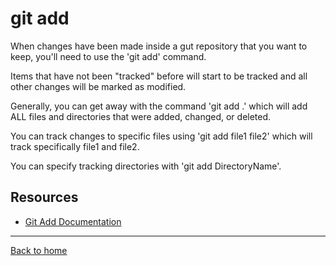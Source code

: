 # git add
When changes have been made inside a gut repository that you want to keep, you'll
need to use the 'git add' command.

Items that have not been "tracked" before will start to be tracked and all other
 changes will be marked as modified.

 Generally, you can get away with the command 'git add .' which will add ALL files and directories that were added, changed, or deleted.

 You can track changes to specific files using 'git add file1 file2' which will track specifically file1 and file2.

 You can specify tracking directories with 'git add DirectoryName'.

 ## Resources

 - [Git Add Documentation](https://git-scm.com/docs/git-add)

 ---

 [Back to home](../README.md)
